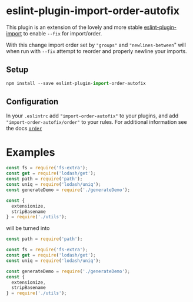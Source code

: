 # eslint-plugin-import-order-autofix

This plugin is an extension of the lovely and more stable [eslint-plugin-import](https://github.com/benmosher/eslint-plugin-import) to enable `--fix` for import/order.

With this change import order set by `"groups"` and `"newlines-between`" will when run with `--fix` attempt to reorder and properly newline your imports.

## Setup

```javascript
npm install --save eslint-plugin-import-order-autofix
```

## Configuration

In your `.eslintrc` add `"import-order-autofix"` to your plugins, and
add `"import-order-autofix/order"` to your rules. For additional information see the docs [`order`](https://github.com/benmosher/eslint-plugin-import/blob/master/docs/rules/order.md)

# Examples

```javascript
const fs = require('fs-extra');
const get = require('lodash/get');
const path = require('path');
const uniq = require('lodash/uniq');
const generateDemo = require('./generateDemo');

const {
  extensionize,
  stripBasename
} = require('./utils');
```
will be turned into
```javascript
const path = require('path');

const fs = require('fs-extra');
const get = require('lodash/get');
const uniq = require('lodash/uniq');

const generateDemo = require('./generateDemo');
const {
  extensionize,
  stripBasename
} = require('./utils');
```